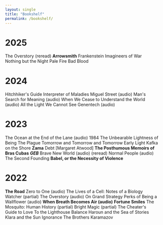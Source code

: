 ```yaml
---
layout: single
title: "Bookshelf"
permalink: /bookshelf/
---
```


# 2025
The Overstory (reread)
**Arrowsmith**
Frankenstein
Imagineers of War
Nothing but the Night
Pale Fire
Bad Blood

# 2024
Hitchhiker's Guide
Interpreter of Maladies
Miguel Street (audio)
Man's Search for Meaning (audio)
When We Cease to Understand the World (audio)
All the Light We Cannot See
Genentech (audio)

# 2023
The Ocean at the End of the Lane (audio)
1984
The Unbearable Lightness of Being
The Plague
Tomorrow and Tomorrow and Tomorrow
Early Light
Kafka on the Shore
**Zama**
Debt [Margaret Atwood]
**The Posthumous Memoirs of Bras Cubas**
_**GEB**_
Brave New World (audio) (reread)
Normal People (audio)
The Second Founding
**Babel, or the Necessity of Violence**

# 2022
**The Road**
Zero to One (audio)
The Lives of a Cell: Notes of a Biology Watcher (partial)
The Overstory (audio)
On Grand Strategy
Perks of Being a Wallflower (audio)
**When Breath Becomes Air (audio)**
**Fortune Smiles**
The Mosquito: Human History (partial)
Bright Magic (partial)
The Cheater's Guide to Love
To the Lighthouse
Balance
Haroun and the Sea of Stories
Klara and the Sun
Ignorance
The Brothers Karamazov
